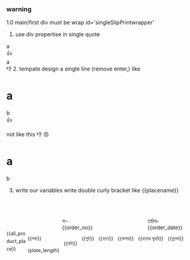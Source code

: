 ### warning

1.0 main/first div must be wrap id='singleSlipPrintwrapper'

1. use div propertise in single quote
<div style='color:#red'>a</div> 👍
<div style="color:#red">a</div> 👎
2. tempate design a single line (remove enter,) like <div><h1>a</h1><span>b</span></div> 👍

not like this 👎 😠

<div> 
    <h1>a</h1>
    <span>b</span>
 </div>

3. write our variables write double curly bracket like {{placename}}

<div id='singleSlipPrintwrapper' style='margin-top:50px'><div style='width:10%;display:block;float:left;font-size:12.5px;line-height:20px' ><p>&nbsp;</p>{{all_product_place}}</div><div style='width:83%;display:inline-block'><div style='display:flex;font-size:13.5px'><p style='margin-left:25mm'>নং- {{order_no}}</p><p style='margin-left:38mm'>তারিখ- {{order_date}}</p></div><div style='display:flex;justify-content:space-between;width:142mm;max-width:100%;padding:0 5px; font-size:12.5px' ><div><div>{{লম্বা}}</div><div>&nbsp;</div><div>{plate_length}</div></div><div><p>{{বডি}}</p></div><div>{{পুট}}</div><div><div>{{হাতা}}</div><div></div></div><div>{{কলার}}</div><div><div>{{হাতার মুহরি}}</div><div></div></div><div>{{বুতাম}}</div><div></div></div></div></div>
